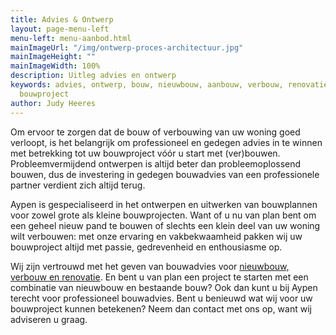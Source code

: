 ```yaml
---
title: Advies & Ontwerp
layout: page-menu-left
menu-left: menu-aanbod.html
mainImageUrl: "/img/ontwerp-proces-architectuur.jpg"
mainImageHeight: ""
mainImageWidth: 100%
description: Uitleg advies en ontwerp
keywords: advies, ontwerp, bouw, nieuwbouw, aanbouw, verbouw, renovatie, bouwadvies,
  bouwproject
author: Judy Heeres
---
```


Om ervoor te zorgen dat de bouw of verbouwing van uw woning goed verloopt, is het belangrijk om professioneel en gedegen advies in te winnen met betrekking tot uw bouwproject vóór u start met (ver)bouwen. Probleemvermijdend ontwerpen is altijd beter dan probleemoplossend bouwen, dus de investering in gedegen bouwadvies van een professionele partner verdient zich altijd terug.

Aypen is gespecialiseerd in het ontwerpen en uitwerken van bouwplannen voor zowel grote als kleine bouwprojecten. Want of u nu van plan bent om een geheel nieuw pand te bouwen of slechts een klein deel van uw woning wilt verbouwen: met onze ervaring en vakbekwaamheid pakken wij uw bouwproject altijd met passie, gedrevenheid en enthousiasme op.

Wij zijn vertrouwd met het geven van bouwadvies voor <a href="/aanbouw_verbouw">nieuwbouw, verbouw en renovatie</a>. En bent u van plan een project te starten met een combinatie van nieuwbouw en bestaande bouw? Ook dan kunt u bij Aypen terecht voor professioneel bouwadvies. Bent u benieuwd wat wij voor uw bouwproject kunnen betekenen? Neem dan contact met ons op, want wij adviseren u graag.
